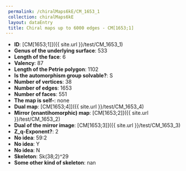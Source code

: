 ```yaml
--- 
 permalink: /chiralMaps6kE/CM_1653_1 
 collection: chiralMaps6kE
 layout: dataEntry
 title: Chiral maps up to 6000 edges - CM[1653;1]
---
```


- **ID**: [CM[1653;1]]({{ site.url }}/test/CM_1653_1)
- **Genus of the underlying surface**: 533
- **Length of the face**: 6
- **Valency**: 87
- **Length of the Petrie polygon**: 1102
- **Is the automorphism group solvable?**: S
- **Number of vertices**: 38
- **Number of edges**: 1653
- **Number of faces**: 551
- **The map is self-**: none
- **Dual map**: [CM[1653;4]]({{ site.url }}/test/CM_1653_4)
- **Mirror (enantihomorphic) map**: [CM[1653;2]]({{ site.url }}/test/CM_1653_2)
- **Dual of the mirror image**: [CM[1653;3]]({{ site.url }}/test/CM_1653_3)
- **Z_q-Exponent?**: 2
- **No idea**:  59:2
- **No idea**: Y
- **No idea**: N
- **Skeleton**: Sk(38;2)^29
- **Some other kind of skeleton**: nan
